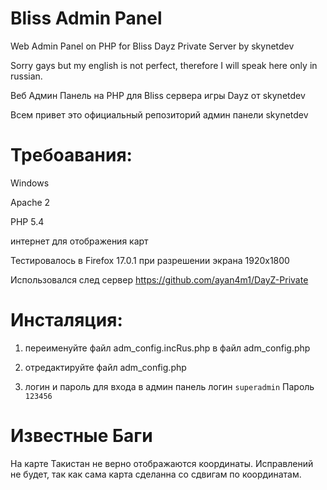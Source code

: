 Bliss Admin Panel 
=================

Web Admin Panel on PHP for Bliss Dayz Private Server by skynetdev

Sorry gays but my english is not perfect, therefore I will speak here only in russian.

Веб Админ Панель на PHP для Bliss сервера игры Dayz от skynetdev

Всем привет это официальный репозиторий админ панели skynetdev

Требоавания:
=================
Windows

Apache 2

PHP 5.4

интернет для отображения карт

Тестировалось в Firefox 17.0.1
при разрешении экрана 1920x1800

Использовался след сервер 
https://github.com/ayan4m1/DayZ-Private


Инсталяция:
=================

1) переименуйте файл adm_config.incRus.php в файл adm_config.php

2) отредактируйте файл adm_config.php

3) логин и пароль для входа в админ панель логин <code>superadmin</code> Пароль <code>123456</code>

Известные Баги
=================

На карте Такистан не верно отображаются координаты. Исправлений не будет, так как сама карта сделанна со сдвигам по координатам.

